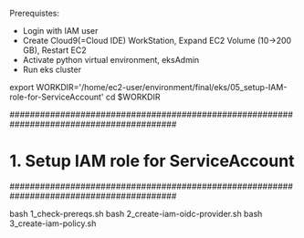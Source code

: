 Prerequistes:
- Login with IAM user
- Create Cloud9(=Cloud IDE) WorkStation, Expand EC2 Volume (10->200 GB), Restart EC2
- Activate python virtual environment, eksAdmin
- Run eks cluster

export WORKDIR='/home/ec2-user/environment/final/eks/05_setup-IAM-role-for-ServiceAccount'
cd $WORKDIR

#########################################################################################
# 1. Setup IAM role for ServiceAccount
#########################################################################################

bash 1_check-prereqs.sh 
bash 2_create-iam-oidc-provider.sh 
bash 3_create-iam-policy.sh 
